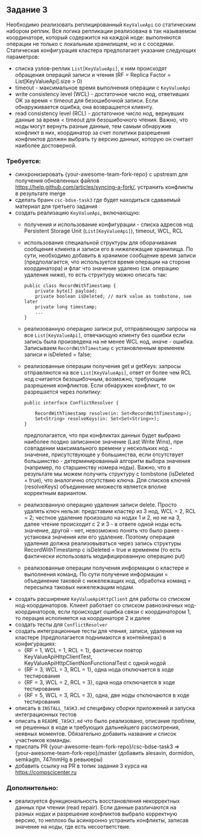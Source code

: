 ## Задание 3
Необходимо реализовать реплицированный `KeyValueApi` со статическим набором реплик. Вся логика репликации реализована
в так называемом координаторе, который содержится на каждой ноде: выполняются операции не только с локальным хранилищем,
 но и с соседями. Статическая конфигурация кластера предполагает указание следующих параметров:
- списка узлов-реплик `List[KeyValueApi]`, к ним происходят обращения операций записи и чтения (RF = Replica Factor =
List[KeyValueApi].size > 0)
- timeout - максимальное время выполнения операции с `KeyValueApi`
- write consistency level (WCL) -  достаточное число нод, ответивших OK за время < timeout для безошибочной записи. Если
 обнаруживается ошибка, она возвращается клиенту.
- read consistency level (RCL) - достаточное число нод, вернувших данные за время < timeout для безошибочного чтения.
Важно, что ноды могут вернуть разные данные, тем самым обнаружив конфликт в них, координатор за счет политики
разрешения конфликтов должен выбрать ту версию данных, которую он считает наиболее достоверной.

### Требуется:
- синхронизировать {your-awesome-team-fork-repo} c upstream для получения обновленных файлов
  https://help.github.com/articles/syncing-a-fork/, устранить конфликты в результате merge
- сделать бранч `csc-bdse-task3` где будет находиться сдаваемый материал для третьего задания
- создать реализацию `KeyValueApi`, включающую:
  - получения и использование конфигурации - списка адресов нод Persistent Storage Unit (`List[KeyValueApi]`), timeout,
    WCL, RCL
  - использования специальной структуры для оборачивания сообщения клиента и записи его в нижележащие хранилища. По
    сути, необходимо добавить в хранимое сообщение время записи (предполагается, что используется время операции на
    стороне координатора) и флаг что значение удалено (см. операцию удаления ниже), то есть структуру можно описать так:
    ```
    public class RecordWithTimestamp {
        private byte[] payload;
        private boolean isDeleted; // mark value as tombstone, see later
        private long timestamp;
        ...
    }
    ```

  - реализованную операцию записи put, отправляющую запросы на все `List[KeyValueApi]`, отвечающую клиенту без ошибки
    если запись была произведена на не менее WCL нод, иначе - ошибка. Записываем `RecordWithTimestamp` с установленным
    временем записи и isDeleted = false;
  - реализованные операции получения get и getKeys: запросы отправляются на все `List[KeyValueApi]`, ответ от более
    чем RCL нод считается безошибочным, возможно, требующим разрешения конфликтов. Если обнаружен конфликт, то он
    разрешается через политику:
    ```
    public interface ConflictResolver {

        RecordWithTimestamp resolve(in: Set<RecordWithTimestamp>);
        Set<String> resolveKeys(in: Set<Set<String>>);
    }
    ```
    предполагается, что при конфликтах данных будет выбрано наиболее поздно записанное значение (Last Write Wins), при
    совпадении максимального времени у нескольких нод - значение, присутствующее у большинства, если отсутствует
    большинство - детерминированный алгоритм выбора значения (например, по старшинству номера ноды). Важно, что в
    результате мы можем получить структуру с tombstone (isDeleted = true), что аналогично отсутствию ключа. Для
    списков ключей (resolveKeys) объединение множеств является вполне корректным вариантом.
  - реализованную операцию удаления записи delete. Просто удалять ключ нельзя: представим кластер из 3 нод, WCL = 2,
  RCL = 2; честное удаление произошло на нодах 1 и 2, но не на 3, далее чтение происходит с 2 и 3 - в ответе одной
  ноды есть значение, другой - нет, невозможно понять что было ранее - установка значения или его удаление. Поэтому
  операция удаления должна реализовываться через запись структуры RecordWithTimestamp c isDeleted = true и временем
  (то есть фактически использовать модифицированную операцию put)
  - реализованные операции получения информации о кластере и выполнения команд. По сути получение информации =
  объединение таковой с нижележащих нод, обработка команд = пересылка таковых нижележащим нодам.
- создать расширение `KeyValueApiHttpClient` для работы со списком нод-координаторов. Клиент работает со списком
равнозначных нод-координаторов, если происходит ошибка связи с координатором 1, то перация исполняется на
координаторе 2 и далее
- создать тесты для `ConflictResolver`
- создать интеграционные тесты для чтения, записи, удаления на кластере (предполагается поднимаются в контейнерах) в
конфигурациях:
  - {RF = 1, WCL = 1, RCL = 1}, фактически повтор KeyValueApiHttpClientTest, KeyValueApiHttpClientNonFunctionalTest c одной нодой
  - {RF = 3, WCL = 3, RCL = 1}, одна нода отключается в ходе тестирования
  - {RF = 3, WCL = 2, RCL = 3}, одна нода отключается в ходе тестирования
  - {RF = 5, WCL = 3, RCL = 3}, одна, две ноды отключаются в ходе тестирования
- описать в `INSTALL_TASK3.md` специфику сборки приложений и запуска интеграционных тестов
- описать в `README_TASK3.md` что было реализовано, описание проблем, не решенных в коде и требующих дальнейшего
рассмотрения, неявных моментов. Обязательно добавить название и список участников команды.
- прислать PR {your-awesome-team-fork-repo}/csc-bdse-task3 => {your-awesome-team-fork-repo}/master (добавить alesavin,
dormidon, semkagtn, 747mmHg в ревьюеры)
- добавить ссылку на PR в топик задания 3 курса на https://compscicenter.ru

### Дополнительно:
- реализуется функциональность восстановления некорректных данных при чтении (read repair). Если данные различаются
на разных нодах и разрешение конфликтов выбрало корректную версию, то неплохо бы асинхронно устранить конфликты,
записав значение на ноды, где есть несоответствие.
